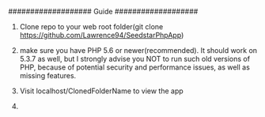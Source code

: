 ###################
Guide
###################

1. Clone repo to your web root folder(git clone https://github.com/Lawrence94/SeedstarPhpApp)

2. make sure you have PHP 5.6 or newer(recommended).
It should work on 5.3.7 as well, but I strongly advise you NOT to run
such old versions of PHP, because of potential security and performance
issues, as well as missing features.

3. Visit localhost/ClonedFolderName to view the app

4. 